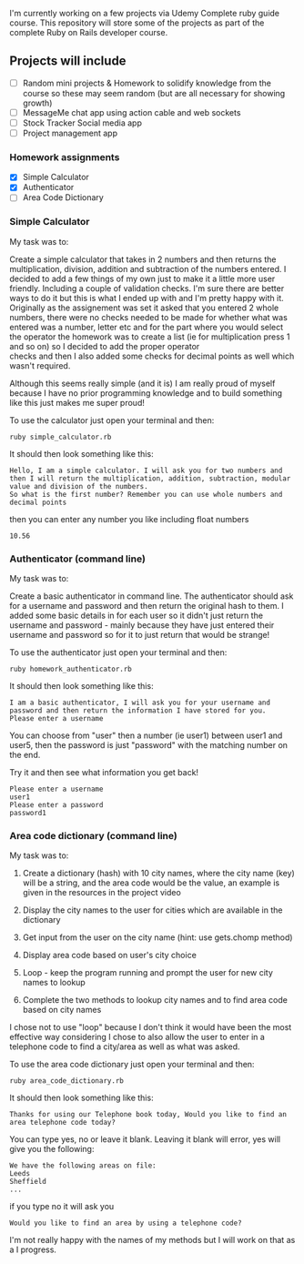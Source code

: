 I'm currently working on a few projects via Udemy Complete ruby guide course. This repository will store some of the projects as part of the
complete Ruby on Rails developer course.

## Projects will include
* [ ] Random mini projects & Homework to solidify knowledge from the course so these may seem random (but are all necessary for showing growth)
* [ ] MessageMe chat app using action cable and web sockets 
* [ ] Stock Tracker Social media app 
* [ ] Project management app 

### Homework assignments 
* [X] Simple Calculator
* [X] Authenticator
* [ ] Area Code Dictionary

### Simple Calculator 
My task was to: 

Create a simple calculator that takes in 2 numbers and then returns the multiplication, division, addition and subtraction of the numbers entered. I decided to 
add a few things of my own just to make it a little more user friendly. Including a couple of validation checks. I'm sure there are better ways to do it but this is what I ended 
up with and I'm pretty happy with it. Originally as the assignement was set it asked that you entered 2 whole numbers, there were no checks needed to be made for whether what was entered was a number, letter etc
and for the part where you would select the operator the homework was to create a list (ie for multiplication press 1 and so on) so I decided to add the proper operator  
checks and then I also added some checks for decimal points as well which wasn't required. 

Although this seems really simple (and it is) I am really proud of myself because I have no prior programming knowledge and to build something  
like this just makes me super proud! 

To use the calculator just open your terminal and then:
```
ruby simple_calculator.rb
```
It should then look something like this:
```
Hello, I am a simple calculator. I will ask you for two numbers and then I will return the multiplication, addition, subtraction, modular value and division of the numbers.
So what is the first number? Remember you can use whole numbers and decimal points
```
then you can enter any number you like including float numbers
```
10.56
```
### Authenticator (command line) 
My task was to: 

Create a basic authenticator in command line. The authenticator should ask for a username and password and then return the original hash to them. I added some basic details in for each user so it didn't just return the username and password - mainly because they have just entered their username and password so for it to just return that would be strange!

To use the authenticator just open your terminal and then:
```
ruby homework_authenticator.rb
```

It should then look something like this:
```
I am a basic authenticator, I will ask you for your username and password and then return the information I have stored for you.
Please enter a username
```
You can choose from "user" then a number (ie user1) between user1 and user5, then the password is just "password" with the matching number on the end.

Try it and then see what information you get back!
```
Please enter a username
user1
Please enter a password
password1
```
### Area code dictionary (command line) 
My task was to: 

1. Create a dictionary (hash) with 10 city names, where the city name (key) will be a string, and the area code would be the value, an example is given in the resources in the project video

2. Display the city names to the user for cities which are available in the dictionary

3. Get input from the user on the city name (hint: use gets.chomp method)

4. Display area code based on user's city choice

5. Loop - keep the program running and prompt the user for new city names to lookup

6. Complete the two methods to lookup city names and to find area code based on city names

I chose not to use "loop" because I don't think it would have been the most effective way considering I chose to also allow the user to enter in
a telephone code to find a city/area as well as what was asked.

To use the area code dictionary just open your terminal and then:
```
ruby area_code_dictionary.rb
```

It should then look something like this:
```
Thanks for using our Telephone book today, Would you like to find an area telephone code today?
```

You can type yes, no or leave it blank. Leaving it blank will error, yes will give you the following:
```
We have the following areas on file:
Leeds
Sheffield
...
```
if you type no it will ask you

```
Would you like to find an area by using a telephone code?

```

I'm not really happy with the names of my methods but I will work on that as a I progress.